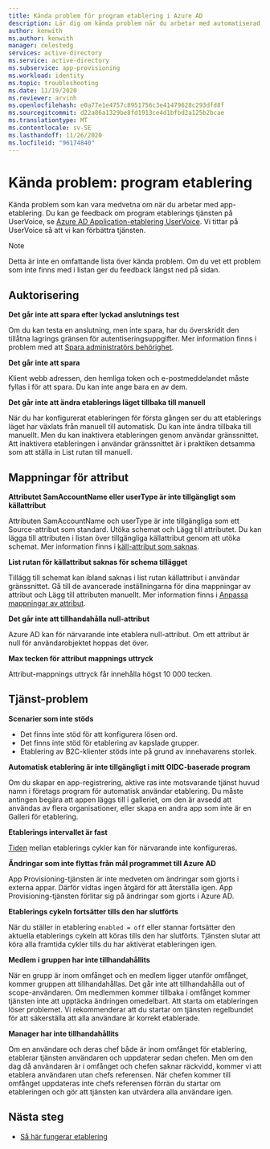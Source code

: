```yaml
---
title: Kända problem för program etablering i Azure AD
description: Lär dig om kända problem när du arbetar med automatiserad applikations etablering i Azure AD.
author: kenwith
ms.author: kenwith
manager: celestedg
services: active-directory
ms.service: active-directory
ms.subservice: app-provisioning
ms.workload: identity
ms.topic: troubleshooting
ms.date: 11/19/2020
ms.reviewer: arvinh
ms.openlocfilehash: e0a77e1e4757c8951756c3e41479628c293dfd8f
ms.sourcegitcommit: d22a86a1329be8fd1913ce4d1bfbd2a125b2bcae
ms.translationtype: MT
ms.contentlocale: sv-SE
ms.lasthandoff: 11/26/2020
ms.locfileid: "96174840"
---
```

# <a name="known-issues-application-provisioning"></a>Kända problem: program etablering
Kända problem som kan vara medvetna om när du arbetar med app-etablering. Du kan ge feedback om program etablerings tjänsten på UserVoice, se [Azure AD Application-etablering UserVoice](https://aka.ms/appprovisioningfeaturerequest). Vi tittar på UserVoice så att vi kan förbättra tjänsten. 

> [!NOTE]
> Detta är inte en omfattande lista över kända problem. Om du vet ett problem som inte finns med i listan ger du feedback längst ned på sidan.

## <a name="authorization"></a>Auktorisering 

**Det går inte att spara efter lyckad anslutnings test**

Om du kan testa en anslutning, men inte spara, har du överskridit den tillåtna lagrings gränsen för autentiseringsuppgifter. Mer information finns i problem med att [Spara administratörs behörighet](./user-provisioning.md).

**Det går inte att spara**

Klient webb adressen, den hemliga token och e-postmeddelandet måste fyllas i för att spara. Du kan inte ange bara en av dem. 

**Det går inte att ändra etablerings läget tillbaka till manuell**

När du har konfigurerat etableringen för första gången ser du att etablerings läget har växlats från manuell till automatisk. Du kan inte ändra tillbaka till manuellt. Men du kan inaktivera etableringen genom användar gränssnittet. Att inaktivera etableringen i användar gränssnittet är i praktiken detsamma som att ställa in List rutan till manuell.  


## <a name="attribute-mappings"></a>Mappningar för attribut 

**Attributet SamAccountName eller userType är inte tillgängligt som källattribut**

Attributen SamAccountName och userType är inte tillgängliga som ett Source-attribut som standard. Utöka schemat och Lägg till attributet. Du kan lägga till attributen i listan över tillgängliga källattribut genom att utöka schemat. Mer information finns i [käll-attribut som saknas](user-provisioning-sync-attributes-for-mapping.md). 

**List rutan för källattribut saknas för schema tillägget**

Tillägg till schemat kan ibland saknas i list rutan källattribut i användar gränssnittet. Gå till de avancerade inställningarna för dina mappningar av attribut och Lägg till attributen manuellt. Mer information finns i [Anpassa mappningar av attribut](customize-application-attributes.md).

**Det går inte att tillhandahålla null-attribut**

Azure AD kan för närvarande inte etablera null-attribut. Om ett attribut är null för användarobjektet hoppas det över. 

**Max tecken för attribut mappnings uttryck**

Attribut-mappnings uttryck får innehålla högst 10 000 tecken. 


## <a name="service-issues"></a>Tjänst-problem 

**Scenarier som inte stöds**

- Det finns inte stöd för att konfigurera lösen ord. 
- Det finns inte stöd för etablering av kapslade grupper. 
- Etablering av B2C-klienter stöds inte på grund av innehavarens storlek. 

**Automatisk etablering är inte tillgängligt i mitt OIDC-baserade program**

Om du skapar en app-registrering, aktive ras inte motsvarande tjänst huvud namn i företags program för automatisk användar etablering. Du måste antingen begära att appen läggs till i galleriet, om den är avsedd att användas av flera organisationer, eller skapa en andra app som inte är en Galleri för etablering. 

**Etablerings intervallet är fast**

[Tiden](./application-provisioning-when-will-provisioning-finish-specific-user.md#how-long-will-it-take-to-provision-users) mellan etablerings cykler kan för närvarande inte konfigureras. 

**Ändringar som inte flyttas från mål programmet till Azure AD**

App Provisioning-tjänsten är inte medveten om ändringar som gjorts i externa appar. Därför vidtas ingen åtgärd för att återställa igen. App Provisioning-tjänsten förlitar sig på ändringar som gjorts i Azure AD. 

**Etablerings cykeln fortsätter tills den har slutförts**

När du ställer in etablering `enabled = off` eller stannar fortsätter den aktuella etablerings cykeln att köras tills den har slutförts. Tjänsten slutar att köra alla framtida cykler tills du har aktiverat etableringen igen.

**Medlem i gruppen har inte tillhandahållits**

När en grupp är inom omfånget och en medlem ligger utanför omfånget, kommer gruppen att tillhandahållas. Det går inte att tillhandahålla out of scope-användaren. Om medlemmen kommer tillbaka i omfånget kommer tjänsten inte att upptäcka ändringen omedelbart. Att starta om etableringen löser problemet. Vi rekommenderar att du startar om tjänsten regelbundet för att säkerställa att alla användare är korrekt etablerade.  

**Manager har inte tillhandahållits**

Om en användare och deras chef både är inom omfånget för etablering, etablerar tjänsten användaren och uppdaterar sedan chefen. Men om den dag då användaren är i omfånget och chefen saknar räckvidd, kommer vi att etablera användaren utan chefs referensen. När chefen kommer till omfånget uppdateras inte chefs referensen förrän du startar om etableringen och gör att tjänsten kan utvärdera alla användare igen. 

## <a name="next-steps"></a>Nästa steg
- [Så här fungerar etablering](how-provisioning-works.md)